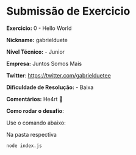 # Submissão de Exercicio

**Exercicio:** 0 - Hello World

**Nickname:** gabrielduete

**Nível Técnico:** - Junior

**Empresa:** Juntos Somos Mais

**Twitter**: https://twitter.com/gabrielduetee

**Dificuldade de Resolução:** - Baixa

**Comentários:** He4rt 💜

**Como rodar o desafio**:

Use o comando abaixo:

Na pasta respectiva

```bash
node index.js
```
